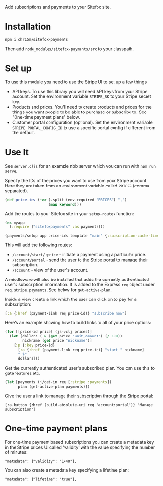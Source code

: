 Add subscriptions and payments to your Sitefox site.

# Installation

`npm i chr15m/sitefox-payments`

Then add `node_modules/sitefox-payments/src` to your classpath.

# Set up

To use this module you need to use the Stripe UI to set up a few things.

 * API keys. To use this library you will need API keys from your Stripe account. Set the environment variable `STRIPE_SK` to your Stripe secret key.
 * Products and prices. You'll need to create products and prices for the things you want people to be able to purchase or subscribe to. See "One-time payment plans" below.
 * Customer portal configuration (optional). Set the environment variable `STRIPE_PORTAL_CONFIG_ID` to use a specific portal config if different from the default.

# Use it

See `server.cljs` for an example nbb server which you can run with `npm run serve`.

Specify the IDs of the prices you want to use from your Stripe account.
Here they are taken from an environment variable called `PRICES` (comma separated).

```clojure
(def price-ids (->> (.split (env-required "PRICES") ",")
                    (map keyword)))
```

Add the routes to your Sitefox site in your `setup-routes` function:

```clojure
(ns myapp
  (:require ["sitefoxpayments" :as payments]))

(payments/setup app price-ids template "main" {:subscription-cache-time (* 1000 60)})
```

This will add the following routes:

 * `/account/start/:price` - initiate a payment using a particular price.
 * `/account/portal` - send the user to the Stripe portal to manage their subscription.
 * `/account` - view of the user's account.

A middleware will also be installed that adds the currently authenticated user's subscription information.
It is added to the Express `req` object under `req.stripe.payments`. See below for `get-active-plan`.

Inside a view create a link which the user can click on to pay for a subscription:

```clojure
[:a {:href (payment-link req price-id)} "subscribe now"]
```

Here's an example showing how to build links to all of your price options:

```clojure
(for [[price-id price] (js->clj prices)]
  (let [dollars (-> (get price "unit_amount") (/ 100))
        nickname (get price "nickname")]
    [:p {:key price-id}
      [:a {:href (payment-link req price-id)} "start " nickname]
      " $"
      dollars]))
```

Get the currently authenticated user's subscribed plan.
You can use this to gate features etc.

```clojure
(let [payments (j/get-in req [:stripe :payments])
      plan (get-active-plan payments)])
```

Give the user a link to manage their subscription through the Stripe portal:

```
[:a.button {:href (build-absolute-uri req "account:portal")} "Manage subscription"]
```

# One-time payment plans

For one-time payment based subscriptions you can create a metadata key in the
Stripe prices UI called 'validity' with the value specifying the number of minutes:

```
"metadata": {"validity": "1440"},
```

You can also create a metadata key specifying a lifetime plan:

```
"metadata": {"lifetime": "true"},
```
